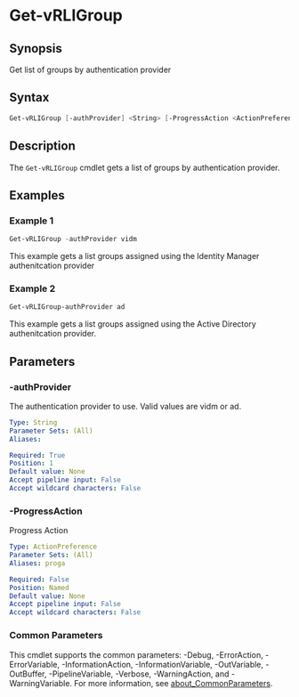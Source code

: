 # Get-vRLIGroup

## Synopsis

Get list of groups by authentication provider

## Syntax

```powershell
Get-vRLIGroup [-authProvider] <String> [-ProgressAction <ActionPreference>] [<CommonParameters>]
```

## Description

The `Get-vRLIGroup` cmdlet gets a list of groups by authentication provider.

## Examples

### Example 1

```powershell
Get-vRLIGroup -authProvider vidm
```

This example gets a list groups assigned using the Identity Manager authenitcation provider

### Example 2

```powershell
Get-vRLIGroup-authProvider ad
```

This example gets a list groups assigned using the Active Directory authenitcation provider.

## Parameters

### -authProvider

The authentication provider to use.
Valid values are vidm or ad.

```yaml
Type: String
Parameter Sets: (All)
Aliases:

Required: True
Position: 1
Default value: None
Accept pipeline input: False
Accept wildcard characters: False
```

### -ProgressAction

Progress Action

```yaml
Type: ActionPreference
Parameter Sets: (All)
Aliases: proga

Required: False
Position: Named
Default value: None
Accept pipeline input: False
Accept wildcard characters: False
```

### Common Parameters

This cmdlet supports the common parameters: -Debug, -ErrorAction, -ErrorVariable, -InformationAction, -InformationVariable, -OutVariable, -OutBuffer, -PipelineVariable, -Verbose, -WarningAction, and -WarningVariable. For more information, see [about_CommonParameters](http://go.microsoft.com/fwlink/?LinkID=113216).
